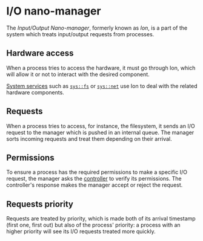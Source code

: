 # I/O nano-manager

The _Input/Output Nano-manager_, formerly known as _Ion_, is a part of the system which treats input/output requests from processes.

## Hardware access

When a process tries to access the hardware, it must go through Ion, which will allow it or not to interact with the desired component.

[System services](services.md) such as [`sys::fs`](../specs/services/fs.md) or [`sys::net`](../specs/services/net.md) use Ion to deal with the related hardware components.

## Requests

When a process tries to access, for instance, the filesystem, it sends an I/O request to the manager which is pushed in an internal queue. The manager sorts incoming requests and treat them depending on their arrival.

## Permissions

To ensure a process has the required permissions to make a specific I/O request, the manager asks the [controller](controller.md) to verify its permissions. The controller's response makes the manager accept or reject the request.

## Requests priority

Requests are treated by priority, which is made both of its arrival timestamp (first one, first out) but also of the process' priority: a process with an higher priority will see its I/O requests treated more quickly.
